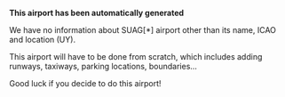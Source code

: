 **This airport has been automatically generated**

We have no information about SUAG[*] airport other than its name, ICAO and location (UY).

This airport will have to be done from scratch, which includes adding runways, taxiways, parking locations, boundaries...

Good luck if you decide to do this airport!